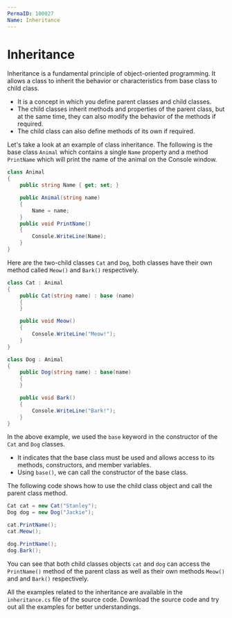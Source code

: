 ```yaml
---
PermaID: 100027
Name: Inheritance
---
```


# Inheritance

Inheritance is a fundamental principle of object-oriented programming. It allows a class to inherit the behavior or characteristics from base class to child class.

 - It is a concept in which you define parent classes and child classes.
 - The child classes inherit methods and properties of the parent class, but at the same time, they can also modify the behavior of the methods if required. 
 - The child class can also define methods of its own if required.

Let's take a look at an example of class inheritance. The following is the base class `Animal` which contains a single `Name` property and a method `PrintName` which will print the name of the animal on the Console window.

```csharp
class Animal
{
    public string Name { get; set; }

    public Animal(string name)
    {
        Name = name;
    }
    public void PrintName()
    {
        Console.WriteLine(Name);
    }
}
```

Here are the two-child classes `Cat` and `Dog`, both classes have their own method called `Meow()` and `Bark()` respectively.

```csharp
class Cat : Animal
{
    public Cat(string name) : base (name)
    {
    }

    public void Meow()
    {
        Console.WriteLine("Meow!");
    }
}

class Dog : Animal
{
    public Dog(string name) : base(name)
    {
    }

    public void Bark()
    {
        Console.WriteLine("Bark!");
    }
}
```

In the above example, we used the `base` keyword in the constructor of the `Cat` and `Dog` classes. 

 - It indicates that the base class must be used and allows access to its methods, constructors, and member variables. 
 - Using `base()`, we can call the constructor of the base class.

The following code shows how to use the child class object and call the parent class method.

```csharp
Cat cat = new Cat("Stanley");
Dog dog = new Dog("Jackie");

cat.PrintName();
cat.Meow();

dog.PrintName();
dog.Bark();
```

You can see that both child classes objects `cat` and `dog` can access the `PrintName()` method of the parent class as well as their own methods `Meow()` and and `Bark()` respectively.

All the examples related to the inheritance are available in the `inheritance.cs` file of the source code. Download the source code and try out all the examples for better understandings.